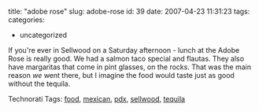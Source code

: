 title: "adobe rose"
slug: adobe-rose
id: 39
date: 2007-04-23 11:31:23
tags: 
categories: 
- uncategorized

If you're ever in Sellwood on a Saturday afternoon - lunch at the Adobe Rose is really good. We had a salmon taco special and flautas. They also have margaritas that come in pint glasses, on the rocks. That was the main reason *we* went there, but I imagine the food would taste just as good without the tequila.

<!-- technorati tags start -->

Technorati Tags: [food](http://www.technorati.com/tag/food), [mexican](http://www.technorati.com/tag/mexican), [pdx](http://www.technorati.com/tag/pdx), [sellwood](http://www.technorati.com/tag/sellwood), [tequila](http://www.technorati.com/tag/tequila)
<!-- technorati tags end -->
